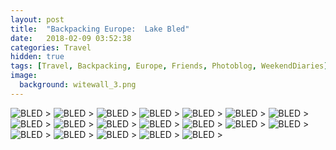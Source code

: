```yaml
---
layout: post
title:  "Backpacking Europe:  Lake Bled"
date:   2018-02-09 03:52:38
categories: Travel
hidden: true
tags: [Travel, Backpacking, Europe, Friends, Photoblog, WeekendDiaries]
image:
  background: witewall_3.png
---
```

<img src="https://i.imgur.com/6fbBbKg.jpg" alt="BLED">
>

<img src="https://i.imgur.com/r1CEvG1.jpg" alt="BLED">
>

<img src="https://i.imgur.com/V4yBB0V.jpg" alt="BLED">
>

<img src="https://i.imgur.com/HyEP7sb.jpg" alt="BLED">
>

<img src="https://i.imgur.com/QszUZcV.jpg" alt="BLED">
>

<img src="https://i.imgur.com/s6gB586.jpg" alt="BLED">
>

<img src="https://i.imgur.com/P2qtkAG.jpg" alt="BLED">
>

<img src="https://i.imgur.com/aACxfck.jpg" alt="BLED">
>

<img src="https://i.imgur.com/SEOMLph.jpg" alt="BLED">
>

<img src="https://i.imgur.com/2Oz61Je.jpg" alt="BLED">
>

<img src="https://i.imgur.com/eU9JBfZ.jpg" alt="BLED">
>

<img src="https://i.imgur.com/n5EjBui.jpg" alt="BLED">
>

<img src="https://i.imgur.com/iuOlR5m.jpg" alt="BLED">
>

<img src="https://i.imgur.com/bbaOBLU.jpg" alt="BLED">
>

<img src="https://i.imgur.com/iM7U3k3.jpg" alt="BLED">
>

<img src="https://i.imgur.com/ZlAxese.jpg" alt="BLED">
>

<img src="https://i.imgur.com/B5BGK2O.jpg" alt="BLED">
>

<img src="https://i.imgur.com/oxnlJkh.jpg" alt="BLED">
>

<img src="https://i.imgur.com/nHjHxdV.jpg" alt="BLED">
>
